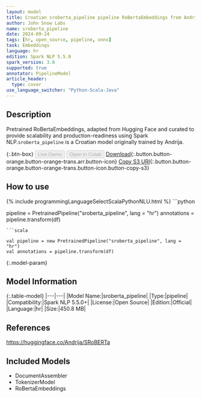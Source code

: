 ```yaml
---
layout: model
title: Croatian sroberta_pipeline pipeline RoBertaEmbeddings from Andrija
author: John Snow Labs
name: sroberta_pipeline
date: 2024-09-24
tags: [hr, open_source, pipeline, onnx]
task: Embeddings
language: hr
edition: Spark NLP 5.5.0
spark_version: 3.0
supported: true
annotator: PipelineModel
article_header:
  type: cover
use_language_switcher: "Python-Scala-Java"
---
```


## Description

Pretrained RoBertaEmbeddings, adapted from Hugging Face and curated to provide scalability and production-readiness using Spark NLP.`sroberta_pipeline` is a Croatian model originally trained by Andrija.

{:.btn-box}
<button class="button button-orange" disabled>Live Demo</button>
<button class="button button-orange" disabled>Open in Colab</button>
[Download](https://s3.amazonaws.com/auxdata.johnsnowlabs.com/public/models/sroberta_pipeline_hr_5.5.0_3.0_1727216211408.zip){:.button.button-orange.button-orange-trans.arr.button-icon}
[Copy S3 URI](s3://auxdata.johnsnowlabs.com/public/models/sroberta_pipeline_hr_5.5.0_3.0_1727216211408.zip){:.button.button-orange.button-orange-trans.button-icon.button-copy-s3}

## How to use



<div class="tabs-box" markdown="1">
{% include programmingLanguageSelectScalaPythonNLU.html %}
```python

pipeline = PretrainedPipeline("sroberta_pipeline", lang = "hr")
annotations =  pipeline.transform(df)   

```
```scala

val pipeline = new PretrainedPipeline("sroberta_pipeline", lang = "hr")
val annotations = pipeline.transform(df)

```
</div>

{:.model-param}
## Model Information

{:.table-model}
|---|---|
|Model Name:|sroberta_pipeline|
|Type:|pipeline|
|Compatibility:|Spark NLP 5.5.0+|
|License:|Open Source|
|Edition:|Official|
|Language:|hr|
|Size:|450.8 MB|

## References

https://huggingface.co/Andrija/SRoBERTa

## Included Models

- DocumentAssembler
- TokenizerModel
- RoBertaEmbeddings